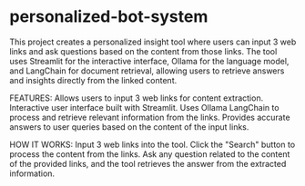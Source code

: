 # personalized-bot-system
This project creates a personalized insight tool where users can input 3 web links and ask questions based on the content from those links. The tool uses Streamlit for the interactive interface, Ollama for the language model, and LangChain for document retrieval, allowing users to retrieve answers and insights directly from the linked content.

FEATURES:
Allows users to input 3 web links for content extraction.
Interactive user interface built with Streamlit.
Uses Ollama LangChain to process and retrieve relevant information from the links.
Provides accurate answers to user queries based on the content of the input links.

HOW IT WORKS:
Input 3 web links into the tool.
Click the "Search" button to process the content from the links.
Ask any question related to the content of the provided links, and the tool retrieves the answer from the extracted information.
